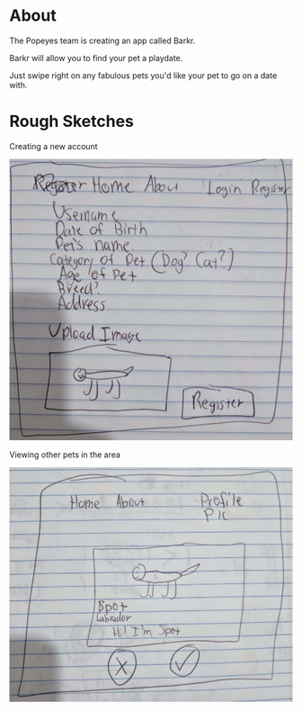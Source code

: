 # About

The Popeyes team is creating an app called Barkr.

Barkr will allow you to find your pet a playdate.

Just swipe right on any fabulous pets you'd like your pet to go on a date with.

# Rough Sketches

Creating a new account

![Creating a new account](./sketch/register.jpg)

Viewing other pets in the area

![Viewing other pets](./sketch/homepage.jpg)